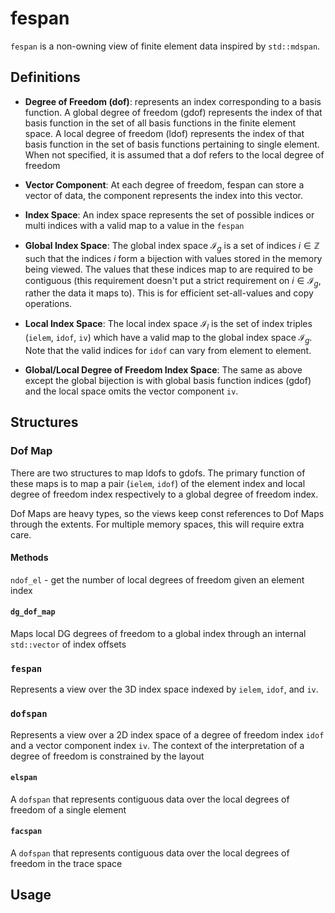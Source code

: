 # fespan
`fespan` is a non-owning view of finite element data inspired by `std::mdspan`. 

## Definitions 
* **Degree of Freedom (dof)**: represents an index corresponding to a basis function. 
A global degree of freedom (gdof) represents the index of that basis function in the set of all basis functions in the finite element space. A local degree of freedom (ldof) represents the index of that basis function in the set of basis functions pertaining to single element. When not specified, it is assumed that a dof refers to the local degree of freedom
* **Vector Component**: At each degree of freedom, fespan can store a vector of data,
the component represents the index into this vector.

* **Index Space**: An index space represents the set of possible indices or multi indices with a valid map to a value in the `fespan`
* **Global Index Space**: The global index space $\mathcal{I}_g$ is a set of indices $i\in\mathbb{Z}$ such that the indices $i$ form a bijection with values stored in the memory being viewed.
The values that these indices map to are required to be contiguous (this requirement doesn't put a strict requirement on $i\in\mathcal{I}_g$, rather the data it maps to). 
This is for efficient set-all-values and copy operations.
* **Local Index Space**: The local index space $\mathcal{I}_{l}$ is the set of index triples (`ielem`, `idof`, `iv`) which have a valid map to the global index space $\mathcal{I}_g$.
Note that the valid indices for `idof` can vary from element to element.
* **Global/Local Degree of Freedom Index Space**: 
The same as above except the global bijection is with global basis function indices (gdof) and the local space omits the vector component `iv`.
## Structures
### Dof Map
There are two structures to map ldofs to gdofs. The primary function of these maps is to map a pair (`ielem`, `idof`)
of the element index and local degree of freedom index respectively to a global degree of freedom index.

Dof Maps are heavy types, so the views keep const references to Dof Maps through the extents. For multiple memory spaces, this will require extra care.
#### Methods
`ndof_el` - get the number of local degrees of freedom given an element index


#### `dg_dof_map`
Maps local DG degrees of freedom to a global index through an internal `std::vector` of index offsets

### `fespan`
Represents a view over the 3D index space indexed by `ielem`, `idof`, and `iv`.

### `dofspan`
Represents a view over a 2D index space of a degree of freedom index `idof` and a vector component index `iv`. 
The context of the interpretation of a degree of freedom is constrained by the layout 
#### `elspan`
A `dofspan` that represents contiguous data over the local degrees of freedom of a single element 

#### `facspan` 
A `dofspan` that represents contiguous data over the local degrees of freedom in the trace space 

## Usage

